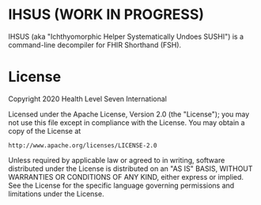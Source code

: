 # IHSUS (WORK IN PROGRESS)

IHSUS (aka "Ichthyomorphic Helper Systematically Undoes SUSHI") is a command-line decompiler for FHIR Shorthand (FSH).

# License

Copyright 2020 Health Level Seven International

Licensed under the Apache License, Version 2.0 (the "License");
you may not use this file except in compliance with the License.
You may obtain a copy of the License at

    http://www.apache.org/licenses/LICENSE-2.0

Unless required by applicable law or agreed to in writing, software
distributed under the License is distributed on an "AS IS" BASIS,
WITHOUT WARRANTIES OR CONDITIONS OF ANY KIND, either express or implied.
See the License for the specific language governing permissions and
limitations under the License.
